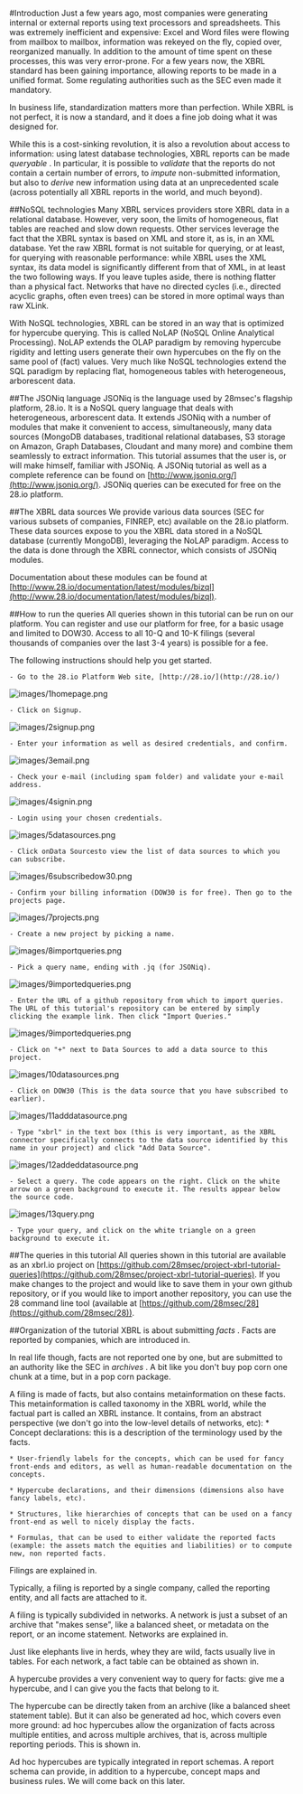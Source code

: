 #Introduction
Just a few years ago, most companies were generating internal or external reports using text processors and spreadsheets. This was extremely inefficient and expensive: Excel and Word files were flowing from mailbox to mailbox, information was rekeyed on the fly, copied over, reorganized manually. In addition to the amount of time spent on these processes, this was very error-prone. For a few years now, the XBRL standard has been gaining importance, allowing reports to be made in a unified format. Some regulating authorities such as the SEC even made it mandatory.

In business life, standardization matters more than perfection. While XBRL is not perfect, it is now a standard, and it does a fine job doing what it was designed for.

While this is a cost-sinking revolution, it is also a revolution about access to information: using latest database technologies, XBRL reports can be made *queryable* . In particular, it is possible to *validate* that the reports do not contain a certain number of errors, to *impute* non-submitted information, but also to *derive* new information using data at an unprecedented scale (across potentially all XBRL reports in the world, and much beyond).

##NoSQL technologies
Many XBRL services providers store XBRL data in a relational database. However, very soon, the limits of homogeneous, flat tables are reached and slow down requests. Other services leverage the fact that the XBRL syntax is based on XML and store it, as is, in an XML database. Yet the raw XBRL format is not suitable for querying, or at least, for querying with reasonable performance: while XBRL uses the XML syntax, its data model is significantly different from that of XML, in at least the two following ways. If you leave tuples aside, there is nothing flatter than a physical fact. Networks that have no directed cycles (i.e., directed acyclic graphs, often even trees) can be stored in more optimal ways than raw XLink.

With NoSQL technologies, XBRL can be stored in an way that is optimized for hypercube querying. This is called NoLAP (NoSQL Online Analytical Processing). NoLAP extends the OLAP paradigm by removing hypercube rigidity and letting users generate their own hypercubes on the fly on the same pool of (fact) values. Very much like NoSQL technologies extend the SQL paradigm by replacing flat, homogeneous tables with heterogeneous, arborescent data.

##The JSONiq language
JSONiq is the language used by 28msec's flagship platform, 28.io. It is a NoSQL query language that deals with heterogeneous, arborescent data. It extends JSONiq with a number of modules that make it convenient to access, simultaneously, many data sources (MongoDB databases, traditional relational databases, S3 storage on Amazon, Graph Databases, Cloudant and many more) and combine them seamlessly to extract information. This tutorial assumes that the user is, or will make himself, familiar with JSONiq. A JSONiq tutorial as well as a complete reference can be found on [http://www.jsoniq.org/](http://www.jsoniq.org/). JSONiq queries can be executed for free on the 28.io platform.

##The XBRL data sources
We provide various data sources (SEC for various subsets of companies, FINREP, etc) available on the 28.io platform. These data sources expose to you the XBRL data stored in a NoSQL database (currently MongoDB), leveraging the NoLAP paradigm. Access to the data is done through the XBRL connector, which consists of JSONiq modules.

Documentation about these modules can be found at [http://www.28.io/documentation/latest/modules/bizql](http://www.28.io/documentation/latest/modules/bizql).

##How to run the queries
All queries shown in this tutorial can be run on our platform. You can register and use our platform for free, for a basic usage and limited to DOW30. Access to all 10-Q and 10-K filings (several thousands of companies over the last 3-4 years) is possible for a fee.

The following instructions should help you get started.

    - Go to the 28.io Platform Web site, [http://28.io/](http://28.io/)

![images/1homepage.png](../tutorial/en-US/images/1homepage.png)

    - Click on Signup.

![images/2signup.png](../tutorial/en-US/images/2signup.png)

    - Enter your information as well as desired credentials, and confirm.

![images/3email.png](../tutorial/en-US/images/3email.png)

    - Check your e-mail (including spam folder) and validate your e-mail address.

![images/4signin.png](../tutorial/en-US/images/4signin.png)

    - Login using your chosen credentials.

![images/5datasources.png](../tutorial/en-US/images/5datasources.png)

    - Click onData Sourcesto view the list of data sources to which you can subscribe.

![images/6subscribedow30.png](../tutorial/en-US/images/6subscribedow30.png)

    - Confirm your billing information (DOW30 is for free). Then go to the projects page.

![images/7projects.png](../tutorial/en-US/images/7projects.png)

    - Create a new project by picking a name.

![images/8importqueries.png](../tutorial/en-US/images/8importqueries.png)

    - Pick a query name, ending with .jq (for JSONiq).

![images/9importedqueries.png](../tutorial/en-US/images/9importedqueries.png)

    - Enter the URL of a github repository from which to import queries. The URL of this tutorial's repository can be entered by simply clicking the example link. Then click "Import Queries."

![images/9importedqueries.png](../tutorial/en-US/images/9importedqueries.png)

    - Click on "+" next to Data Sources to add a data source to this project.

![images/10datasources.png](../tutorial/en-US/images/10datasources.png)

    - Click on DOW30 (This is the data source that you have subscribed to earlier).

![images/11adddatasource.png](../tutorial/en-US/images/11adddatasource.png)

    - Type "xbrl" in the text box (this is very important, as the XBRL connector specifically connects to the data source identified by this name in your project) and click "Add Data Source".

![images/12addeddatasource.png](../tutorial/en-US/images/12addeddatasource.png)

    - Select a query. The code appears on the right. Click on the white arrow on a green background to execute it. The results appear below the source code.

![images/13query.png](../tutorial/en-US/images/13query.png)

    - Type your query, and click on the white triangle on a green background to execute it.

##The queries in this tutorial
All queries shown in this tutorial are available as an xbrl.io project on [https://github.com/28msec/project-xbrl-tutorial-queries](https://github.com/28msec/project-xbrl-tutorial-queries). If you make changes to the project and would like to save them in your own github repository, or if you would like to import another repository, you can use the 28 command line tool (available at [https://github.com/28msec/28](https://github.com/28msec/28)).

##Organization of the tutorial
XBRL is about submitting *facts* . Facts are reported by companies, which are introduced in.

In real life though, facts are not reported one by one, but are submitted to an authority like the SEC in *archives* . A bit like you don't buy pop corn one chunk at a time, but in a pop corn package.

A filing is made of facts, but also contains metainformation on these facts. This metainformation is called taxonomy in the XBRL world, while the factual part is called an XBRL instance. It contains, from an abstract perspective (we don't go into the low-level details of networks, etc):    * Concept declarations: this is a description of the terminology used by the facts.

    * User-friendly labels for the concepts, which can be used for fancy front-ends and editors, as well as human-readable documentation on the concepts.

    * Hypercube declarations, and their dimensions (dimensions also have fancy labels, etc).

    * Structures, like hierarchies of concepts that can be used on a fancy front-end as well to nicely display the facts.

    * Formulas, that can be used to either validate the reported facts (example: the assets match the equities and liabilities) or to compute new, non reported facts.



Filings are explained in.

Typically, a filing is reported by a single company, called the reporting entity, and all facts are attached to it.

A filing is typically subdivided in networks. A network is just a subset of an archive that "makes sense", like a balanced sheet, or metadata on the report, or an income statement. Networks are explained in.

Just like elephants live in herds, whey they are wild, facts usually live in tables. For each network, a fact table can be obtained as shown in.

A hypercube provides a very convenient way to query for facts: give me a hypercube, and I can give you the facts that belong to it.

The hypercube can be directly taken from an archive (like a balanced sheet statement table). But it can also be generated ad hoc, which covers even more ground: ad hoc hypercubes allow the organization of facts across multiple entities, and across multiple archives, that is, across multiple reporting periods. This is shown in.

Ad hoc hypercubes are typically integrated in report schemas. A report schema can provide, in addition to a hypercube, concept maps and business rules. We will come back on this later.

